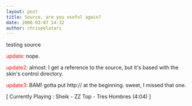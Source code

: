 ```yaml
---
layout: post
title: Source, are you useful again?
date: 2006-03-07 14:32
author: chrispelatari
---
```


<p>testing source</p>
<p><font color="#ff0000">update</font>: nope. </p>
<p><font color="#ff0000">update2</font>: almost: I get a reference to the source, 
but it's based with the skin's control directory.</p>
<p><font color="#ff0000">update3</font>: BAM! gotta put http:// at the beginning. 
sweet, I missed that one.</p>
<p class="media">[ Currently Playing : Sheik - ZZ Top - Tres Hombres (4:04) 
]</p>
